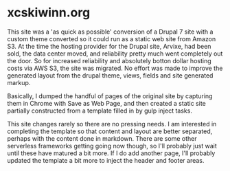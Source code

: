 # xcskiwinn.org

This site was a 'as quick as possible' conversion of a Drupal 7 site with a custom theme converted so it could run as a static web site from Amazon S3. At the time the hosting provider for the Drupal site, Arvixe, had been sold, the data center moved, and reliability pretty much went completely out the door. So for increased reliability and absolutely botton dollar hosting costs via AWS S3, the site was migrated. No effort was made to improve the generated layout from the drupal theme, views, fields and site generated markup. 

Basically, I dumped the handful of pages of the original site by capturing them in Chrome with Save as Web Page, and then created a static site partially constructed from a template filled in by gulp inject tasks. 

This site changes rarely so there are no pressing needs. I am interested in completing the template so that content and layout are better separated, perhaps with the content done in markdown. There are some other serverless frameworks getting going now though, so I'll probably just wait until these have matured a bit more. If I do add another page, I'll probably updated the template a bit more to inject the header and footer areas. 

